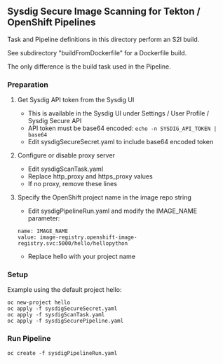 ## Sysdig Secure Image Scanning for Tekton / OpenShift Pipelines

Task and Pipeline definitions in this directory perform an S2I build.

See subdirectory "buildFromDockerfile" for a Dockerfile build.

The only difference is the build task used in the Pipeline.

### Preparation
1. Get Sysdig API token from the Sysdig UI
   * This is available in the Sysdig UI under Settings / User Profile / Sysdig Secure API
   * API token must be base64 encoded:
   `echo -n SYSDIG_API_TOKEN | base64`
   * Edit sysdigSecureSecret.yaml to include base64 encoded token

2. Configure or disable proxy server
   * Edit sysdigScanTask.yaml
   * Replace http_proxy and https_proxy values
   * If no proxy, remove these lines

3. Specify the OpenShift project name in the image repo string
   * Edit sysdigPipelineRun.yaml and modify the IMAGE_NAME parameter:
   ```
   name: IMAGE_NAME
   value: image-registry.openshift-image-registry.svc:5000/hello/hellopython
   ```
   * Replace hello with your project name

### Setup
Example using the default project hello:
```
oc new-project hello
oc apply -f sysdigSecureSecret.yaml
oc apply -f sysdigScanTask.yaml
oc apply -f sysdigSecurePipeline.yaml
```
### Run Pipeline
    oc create -f sysdigPipelineRun.yaml
